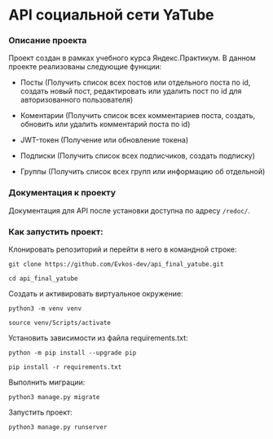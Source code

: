 # API социальной сети YaTube
### Описание проекта
Проект создан в рамках учебного курса Яндекс.Практикум.
В данном проекте реализованы следующие функции:

- Посты (Получить список всех постов или отдельного поста по id, создать новый пост, редактировать или удалить пост по id для авторизованного пользователя)

- Коментарии (Получить список всех комментариев поста, создать, обновить или удалить комментарий поста по id)

- JWT-токен (Получение или обновление токена)

- Подписки (Получить список всех подписчиков, создать подписку)

- Группы (Получить список всех групп или информацию об отдельной)

### Документация к проекту
Документация для API после установки доступна по адресу `/redoc/`.

### Как запустить проект:

Клонировать репозиторий и перейти в него в командной строке:

`git clone https://github.com/Evkos-dev/api_final_yatube.git`

`cd api_final_yatube`

Cоздать и активировать виртуальное окружение:

`python3 -m venv venv`

`source venv/Scripts/activate`

Установить зависимости из файла requirements.txt:

`python -m pip install --upgrade pip`

`pip install -r requirements.txt`

Выполнить миграции:

`python3 manage.py migrate`

Запустить проект:

`python3 manage.py runserver`
